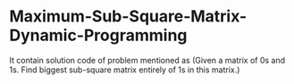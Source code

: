 # Maximum-Sub-Square-Matrix-Dynamic-Programming
It contain solution code of problem mentioned as (Given a matrix of 0s and 1s. Find biggest sub-square matrix entirely of 1s in this matrix.)
